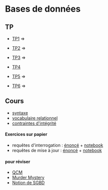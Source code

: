# Bases de données
## TP
* [TP1](TP1.md) =>[](https://notebook.basthon.fr/?kernel=sql&module=https%3A%2F%2Fraw.githubusercontent.com%2Fthfruchart%2Ftnsi%2Fmain%2F02%2Flivres.sql&ipynb=eJztWN1yG7cZfRXMehJaGkb8kSiKjK2OJcuyXdpOFLe9yHo04O5HEtUSoPFjm_HovrntEyS940X7BL3byXv1A3ZJLrmg1ISWM53pjEjtAh8OPuAcHAD8GESQJCrofv8xGIOmMdU06H68rrrySz2dQNANxlRexeI9D6qBEkZGtuyVeSeZJPQdROT7E6r0SPA390daT1S3VuNCQ1-Iq71-VrM3kDX1Nqn9YSDF-OE8StL3e0OmR6ZvFMhIcA1c70ViXNOjgTTRiEpd01yx2pgyXqvv1-ADjCcJ7LHJlPe_HIvYJLAFXMLeSVB7mNlOcF39tVNw7x55KbQdJsnzIl0S8ntYjsMGEuOf4DydgSInz056z169fpr-7ds_nf2GvnZ3Gzvk0WDAohFIgj1xMe5L10fChhx7sE-UaNrHSmo0GKl2d9d7CrQ0SkMcdAc0UbDWcSRiKHaqIIFIk0gYru_v7hBLXo6NYTjmyGgm-KULCLrNTjUQRk-MzgSVPc_Bs3C4xAk3id7UfpEnfNC1SYI8ubyyBELeaHSwpasc6XGCdQ-yEUcJVeph6NoPJB1DGJC-kDFILGyEwfEDPQIa4z9JlJ6iakIH8xW109clkg1H-uss7nje3wMUzjF-SfuVN--LeGpR8BMfYzpYEy9issqaS-kY536F5Os3v4X2Zol2y7QWRuGrmjNthaZt_USmMxsDSpPKBaD4Kp9IBRa1IADyHjOy_YGtSNgVzPvzUXtwuJ00bHuvNLDzkJ8LFTHOpyE_eXTx_NGfz3r4ROVf0ZySzyAXzOFWpcxTLMglr5mn7KnJh3DXEtsvSOy-olwRFNEknWlmKdj5fWUXM6UZ31p_7S311_6__u5Mfwdli4MVVf03ysNtfgw8wgIqyfm24vvurHd2-tqmUp1L7MnFqxdz7f3l6dnF2byi9-yPZ6Ry_kXla69yjrZU3tENytNZCiF_klDTB6lDfY6jRNJC_kq-xwFiAQg5xPcX1ExQdJS7oClOashPR9REIF3QYCBhaouAgw1JZ5LKGNulP8u3Bn7AItqXDBJyTmWU_pOG_CxhQhd68EYyDDyX2LPF_DeeyeTnXBL4yebo1hUyn8JM7XbJZDNZXhfZzC7j3PDLYcsJL0DaeS-H5jwUIR0dvkhLzzIwY8nTec7FMnKVvHILR-btg7oJl3lgHfWFfJ0C7tpRWquOghtZdlReuEh28M9NpELdId1tXsgWTinDRQ4k_Yk06_V61brR3G4yqBWz6X2inS6DdlucSy_f4bLibIPrfVHBDGP8cIAHNjmvZWx5Dj_YdA53qYS8B-SUSm5npSKkfcf7jYlj4H2JlyEX8FLg5fAxKAWMYwEl3-C4gNPYXk7IBK9iGdCJNEw7u6fkCU66yfG-SZCpt6YyMvauplzsY2GfLZHIHFL0IQt9jk_u9lMBNZFMu9jXdNwXGRgZC47VqgKDAT65jivpj7GJqB01UXhLZJibpglkqeJws-wuhBlCvhnZEX0G53JzfKtZrVJQXnVrlPgCVijyBPgo8-KUKfTns0apF6tEsR9qnXIvVi4Bb926JDxBmyTinyorGW9P6xK6a-s79FhfFSeKqT53aczdbrMdprOYuWOONcTHVA6piauZytOZcp6XY0RSMLfDwd6nNMEqsdlWM5srOyJk6T2s5LlViFtspD_NW1AV-Xyttb-dL9r2N_iitkmH2qUQ8kfKbSQfCDLxg5vkE0iGgKegTvvoq2a90WzUG63DZqgbnXanEI8cnSbpTEzSfzjUZXi9fli34Z2OF16CFlytNjg6CDVuE81VfBv-UsgxbiWr-Rw0jlx8qxjPyamQClYTb2bArc_riPixk7x4yfbB28xyExWLU8kqI4tiS0x5TW8gygNm-SqAdW4CW6fRC3d0sCi2pN6cW5Fk30iR6yJa6ya0XALeCWsebIK5E39r73xSe3teoYwkxm9vcTr7fR0uDFx-PYPrZ83jcIf0m9yW983Wpvumz-Rwf3tB03-507UhT_F2TE5HuByAmtwumh2USLt56Hyl0Q75cxpdkRMqpcj5Sn_ECwFnKLVCk3qrVXcO0zgM-WOwhwLHZDRisPA4G4gazLHRs07tT_4rte3OYWte-8vfYzYBgoQuI-pH9Wa97SL20fMMiTAzGCBl7giSzrRgyRKy3W40jg7a-86F2_8L3ncDQ6ureUFUYTU32mVTuIG_MqCjsQh4WAYssVuGcSQXYTxmlXHvaWslcEvbpTJK7TOBFNvve4xyk27W4ObyKW4K7V9lmG9WSoIrnHlI1AQi-8ZRbNZn3tofHWOmcOVOL_PC777tYWFC-dDQ4TzqGjvg_YHdJOy1b_lyOWZcyKDbvP4PqdK-DQ)

* [TP2](TP2.md) => [](https://notebook.basthon.fr/?kernel=sql&module=https%3A%2F%2Fraw.githubusercontent.com%2Fthfruchart%2Ftnsi%2Fmain%2F02%2Flivres.sql&ipynb=eJzVW21T20gS_itTTtWye0VAr7bEhlwMOMFZwKwhubpap6ixPYA28sgZjUi4VD7f5V9c7aewf8N_7Hr0akkjW2Bgc1W8eMY9j3p6up9ujUafGyPiun5j67fPjQnheIw5bmx9_rIe9p_x6ylpbDUmmL0fex9pY73hewEbib5ecMUchvAVGaHfdrDPLz367sdLzqf-1uYm9TgZet77jWH0zcY52_z7e8Iocbf9D-4P58ybbCfCDH_cuHD4ZTAMfMJGHuWE8o2RN9nkl-csGF1ixjc59Z3NCXbopqJvkk9kMnXJhjO9psMfJt44cMkKcK5zxYi_AYr91PiyfltLPHmCjjwuZotivdAWGtAn0A-zJ2gMPx6lsxvio53uzkG3d7o_-8-vbzrFazU4C3xOxo2tc-z6pHDpkTcm85c96Rx0dk_R39DLfu8QBT6-IOxnEAAdRgF3PHo28gLKG1vqesML-DTg0TJHnxPUSJqcwfwDl1cMT_Ujn_jm1AWrwUjqTQZ8ykj4H48BwCcDPpoO-JXjuvCRgHld6AG9z4aYMTKgh93d_c7BgL9tH8y-9rudAVcVYx31AzBRgE4ABsa1TEXVB_wYM8cHsIkzuiSu-WLiUQEoFhKG2XZTNRRTVVtGU9cHdO9Nv320N-Cv3xx0O0cgYOkxLkEuRq8wi5HtFPn3ccAwHdsvQkXBQ0HA0lTN0AzVsDVTsUHhXr_TfjPg7YN2F1ANK1V293L2Byc4CFEVM0XFE49Bt_oCD0cbYjqGptqaqii6YiuWpQpVd3rdExiw3z3oHh-DEXQzhT30AtehkapGCjodB0PP8c0XYIp_TTxngxIOc9Rbuq5ZutJqGkpLG9B-b6fTP4VR7ZPdNpjZNqU2mNN2yrwhYdzOW9cEWNtWbatlWU1hhpe9N_2jbqc_4Hvtt10ws2q25qFfQpCBV8TwrRR-fA7eSh3CjNQcTVWzwcy6amqarbYG9KD9pt85Aq1fwgrO_g2mAYvYSgR_zBw6cqbYLWl-7uIAnI_redUB0jRapmVqarPVAmufdA97sHIn4B397hFAG6Z8DTUlxfZ9B0C1TGfTsHQwsalaVksHQx93Trug8cns60775DR0OFPmxloGOSXc4cacr9m60QIJS7XBFhaAwtodtftg3JPT2dfj_bZQVtXVdXTs4lFi6UPsMCdGz4zhwyJSzMZa3kEUHTQ2lKZmmQZcCKI7jOBLPnEhgJ9xPASuGrnY97cHYZCfMzwhgwYaemxMGHSqg8bzZ_yS4DH8Y8jn10C0gxDmKXadC7qFmHNxyX-O5J4DGTwDmg0_R9yQNmOKSNujafoxJIy0FZooE0vpI-ra5Ez8iVUaeuNroRn8jp9H7AJfjsNmQjJpR4lr0m9CyklboVHTloyAMsg8D0X9oYqxThEvpfIRPWXDyyyV08mu0KlEXdmoPIOVFYoYLZUPiS1tSfhtXh_FrNCnQHoZXp77ZOYRXJihxpSYdpSYMWceo0IdGV1mNs-zZlmniEUz6JBM02aZU2tZSEa06ZcFvi2rlPBvOiKk4WxKcjbOKdaqUKxE0ek3BaYuaxUzdzogI_DMWiUer2UtKblnoHmOLysWcn4qnlB_5pXlDDCvlaZUaJVPC5md8tmhrE6YLTJ10qSRrf8CWtKqlCkklMw6-bxSVifOM5lCSbqZCxFp1snpVbV00lSUflvISHPKbcZcvhlmpedQG-fK8C_v7rFYhiKdQW0rrZa11aplraJanquCueMPocJjhIN2A1qsDzkE3VNNsVTdtMK2Bh75VDGealaVsAY8ZtiqptcRtjTwD9sQ5c68cLGYjIR1U7NaNqSpRFgD1SqFdQhpy7SadYQh4Wq6YmmtvHCx9IwnaOqQYM2mOidsVQurAK7odl64WBnGwraiKqapGJk1oH6lxYovNl3TsKHVUjJktVJYaSng6NBfR9iCkNDVpt3KCxdrxFjnpgKlwdyiqPBTJay3oB6AZWnlhQuBGAuDjW3Ltsx5NawqYVjLVlNTbL2OcMuAHwN8b174EQrSYvkIvyL80kYUhUtLS2khI8g2F6tpdxZYZfpdCJVG8upQaZzXgpJWRQlUygIFKBGyt4VKOGJ1qJRBakFJa6zU7Am_lKEktloCFbNPLShpKZNCJdxUWkFFUo1Jy5DUGRLmKmklK-wWQqW8tjpUynq1oKSFTWqrhBMLUILtbgmVMmYtKGlFk0ClfFqeoMQZFkKlbLs6VMrFi6FuW5HV2ip98gSpG6h9fi5uqhkCuqfeBBEuPk3Z7Ea0RM25hqHOCpioicPdWbQG8Was3cuWKVxjHUW7E2hAw4owvtqAvu51j-LWGejRSxob-MwZo-3sq6gjHhCp2JsbuSGyDMiH30SNAf3HfqffibugeIch2_G8pKWovVopatfYuKU99hEMNuCviMcuyF-4Q7Qg-UY6ps4aqfoIjqrlHTVaMXAKqBh86PCjlfTF7j7PPBajKaCEbr22g9nv-Iq49-O3kQKxx0YuJ3PYOZfbLjpkTj7vsDkHT7w78ti4T0xpe25S8qcNyoqPG5QKtw1nP6B9fIUv4P8BQW-9a_gI83DE_dyYUP4I_huqsdRlIy0lWyYyrR_BlXWJK6_XYN-ys89uRszhPppihj4ExP0QrAU0DoEMhPgcrfUJnd3co-uvy5j7L4iDWIGD7i-dZJLyUFj1yVvVo7coFHiOyNs-n90w5xMS2y7hgh07I058oHbPHzmUXg94qCuEDkZHgcNhdX3EyWQKMjvt_uv2W_FoLpaJw4wnwZ4NhkEHOGAOYb7wj93ZjY-Z5CqpQuBeu-7sxpvO_gjVLutD0KkXedsrHIAXjdeSwXLpXTwmOKh9dWGMI49NMB1LzQGXFbvpyCcjJh6blIwBEnvkSjyWq74OzPAC1o5iRzrH8vLsiFtPWqFQmSQkS9Ebzm7c2MDeZIovqFPz0sS9kHjG47Ln3WqBKjfPqoN4TmlHODUJExeDIB2QLP8yhHmOF8Pi5Vl6YWkA3Vr_ivC6vR2qg-8uWMXQXGle84F7F2Xmw_rWy5sE_d1nME8Jd0cpEsZdDFFVc9zCbWVkcx-TCqmoPtBDFUhGzVo_fnQAvo1m_0XAWWOQAyKIyh9dFceJxN30Axf8sRqlMifuz99wJp3RXid6BjV8dMOvP9XVitKltWLp0lpcxb8KCIPZgDMdY8jyYVUROWnIia8CF6ZFGAhidgHGDXAkSzm-YFB1RiP2oSAL5fcD5pIrkSXp7Cs4jDMmhRIAo1MgA9_hkJWgbI3G74qzYREJAzJhw4Bdh-n3ePYNtHvlMcfjYb107GI6-8ZJmC58h4r0SdsQ2ugXLEpecfYlhOx7Q4_7UQ53iOOifW8yIbEKh2JGQuql4_rJo7XZzdih-Lu5c8mvjDx9SVaqLFixcnLE8kqW5ZKVXZIzCistv55s5aXMOe8J0iJC4hkSBXOeIlcp8hw5fcs8SY5S9qxHIE9z-Y6eH59Q9BG-FmSZ8iiCu8eQwqoZEz7cfWcvuqyEN6MvNrIHRHP0mXU-5jPi3P1c_uThkmbpSGGtnsJxwVJbdjKvdJ6uRkf5tJysS3L8rWbf97lrWX3Qqt5xrNtLLTxM9bCCC85M3UFs2cGiumd9HlJu8aGeu0kuOZnzgKIPlRmaG5CG_oS0xciHYPYnpElIySI5icwwggQFmZ6sI0KRH0ynzJlEhbTYUw-GLtzt3EdW2OuCvY8eLz3oq6UH_Q7pYTm51yPzWrz8_8y3981oD0FV90sYDxXarRqhHUY2DkvDJLBhKX3EmSPuoMUzBPAQcQftTi_xcHbDRcm-OOZBjxHzXPe74QAY2Ovvdfpo558CXUoJxmqUYNShBFmxVOYFKQ8U2ETCAkU6KTDH90kJt0iStXnhNgFfj5Lqh3tNTlrKMw9FCVaNkx3phlpyPwhxD_fq0f6ZOfsGhAJB5dGx4_tkAhyCfhShhqaeD3f0EIDhufGfKm8j0RbyKDonDKPZzQV2Iwxc3ttLDpZEN9Qw03C_L94jEwpfLWOiuzPPevJAM77cvRFR_jRKbjdQehYlAZ4mhpWxT3M18mrWeYEwfqSZHIouvHd3CH6yh13X-4iv88eWC4IvwXGwuLhY1s5kGj6MWyB_QNBr8f4DeNZYPMc-94K8fPGVuoptx9xJ4-KYdEsyJyV97-01Hr1HO2EAhI65NvvKCaMOePj8AeW_9k2u_EO8midoF753NL--aeei46oL0SROsDqoxFNqgS5-m2jR3idffHR0MXB-s3QJVI0XeRY4ZskMudOpd3-vowbFyuiGBq47T1jvvrzLXbIRvYbuT8lItCjECSD5H1wAg6QD7HR9Fnee_HoAnS6mFwHQZCz1BXSiw3PxWDKqzJLG2cShHmtsaV_-B3Gv-RQ)
* [TP3](TP3.md) =>  [](https://notebook.basthon.fr/?kernel=sql&module=https%3A%2F%2Fraw.githubusercontent.com%2Fthfruchart%2Ftnsi%2Fmain%2F02%2Flivres.sql&ipynb=eJzdle1O2zAUhm_FMhKFKSRNC7RkQhudylapawUt-0NQ5SanjYVzHPxRhlD_71Z2HdzYnFI-N02bUDcJJVLs44_39eNj55omIISm0ek1zcGwlBlGo-u5t4iPzFUBNKI5U-epvETqUS2tSspY384UV4TNICGnLaZNJvFsIzOm0FEQoDQwlvLcH9-2-BMVvDsHhSD29YVYnyiZ7991VuzSn3KT2bHVoBKJBtD4icwDk02UTTKmTGBQ8yBnHINqPYCvkBcCfF5c4Xg9l6kV8ILpBJ8p0L4ztknn3t-SWFsjPWnK1ZKlLxKRGNdc3K0eSOpeiXjzHTRpdVrdTn_46ebb0Un7uRY1ymoDKY1cAZ4pJzKFx6qDdrf9YUjekMPj_mdiNZuCeus6OAuJNVziKJEWDY3QCuFRaU1hTbnRZy9R7fQG7eMh6fSG_aVmjF8OuiftAdmoDE-OO72PFY9UDgTD8huSFnO7TrRRAKaMVEP3lIWuREelLBmrOE7f5yzJOIIv1XQxtFbf3tltNPcqm6tf1v-B-VR1kYSrF-XoDoUhHI0kLlmVU4hxxoQFvRHTe-ox9WK612huVeu1cLe-09huLEK1aq2-FYZbYTWmmys3q0FAYhyh8r64s7tyVVu4UfBAR4MhCoxrJvvkEQJHJMbLDBT8stkReqWAUqfqAD3WJLccuB7jgkKZOrVqM6zvNJvN8B-Q-F1e32e197Mx7-mGvtac_jOBM--JwO0PWxeQlDVk-cL_hXCTpVwXgl2NlsHBUdcF3a0_te7uXPaaO084nkiVM6e2_VAZ5RylolFt_gPvkebm)
* [TP4](TP4.md)
* [TP5](TP5.md) => [](https://notebook.basthon.fr/?kernel=sql&module=https%3A%2F%2Fraw.githubusercontent.com%2Fthfruchart%2Ftnsi%2Fmain%2F02%2Flivres.sql&ipynb=eJzNWttuG8kR_ZUGDSxtwJbijRdItLYD3WzJq5tt2QGyNIzmTJPsqKeb6oss2hAQ5Cn7kod8QZInKw_JRxD5r5zuHkpDTpG73n0JsLapmeru6qpTVeeI-6lTCKVcZ-P7T51KeF5yzzsbn67up-fv_WQsOhudituz0nzQnfsdZ4It4rPjcGGlZfxCFOz7Le78yOh3d0fej93G-ro2XvSNOVvr5zdrA7v-uzNhtVBP3Ln6amBN9WRmbPmHtaH0o9APTtjCaC-0XytMte5HAxuKEbd-3Wsn1ysu9fqvfr0uLkU1VmJNjie6_1VlyqDEL9hOyQsr3Bocu9e5uv-lkbhzhx0ZH2_Lar_YBuvpO3iO2wtW4j-j9fRaOLa1v3Wwf3y6N_3Lyze7P-ss7PpwbdtUldCFsGzMLZteF0iFYEELZsV5mP7L5yO59gzeeOltcsOb4PDAMYPk8SE-wF0btJ9eu0VnOt4G50XZ2cAHARcKa5Sa_bzgamFK0XTz9e7B7vZpfXBPP3t1fMhSkPHDi-P9o9m57PgoP1-Trq-f1E_TD99iP4SzCF4a_b4weN7ZePjN_Y4Jfhx8hmz-PPMim4v3yGVQftn6m_uJS78-VoAAliZP4ajReI0FTHi2W41lfHiAOL0yfeNd_vzWTFLsENDnQcF9YeML9lYKqdheTE1crjg7jG8OrWM7XCnzgU-S3cn0MwLx3FhpPB5wdqK4nn6OOcOuTmpsjjDx4oxtcWuzM6o7_cGjfiRyld14JlXyIZ4zvS6l5j296fDaysv6_FPLAXPPlTwP9UW2YzmkddtAh7D9YOHVJrDCvuN2eq2lhuVzbod4HXjc6ASf-BBJV3gRhLUiP5WXPT39AbiWZdqcvUD6NVes7AbNBibkE_c4shUP3AtWiQvUIjKTgj_ylULsH3veB0oLxZ170kv5GVheiV6H9Y0thcXDh73O08d-JHiJfyxzfoKC76VtHuB6Q73BrByO_LfZ7mnK52MU_FP8ZeNf9dq-KSdxC_wpnxLphmVZr6mNbtNPvyPgQBnS8GhbNuFC7tOED2FAwqlttwJe9DXbcGvbrYIfvSsFR2LfOXi23y-BK2E4B9_2-xmcycAvwpu-URvuDbv1Gn_rCfJP0XPn-v_Vu585Eb5e270dAaUIl3L6uWoMg7vnQbIxlljO0BCVxGCMGRpbUcmEpyLhEru6B7NV99IK5i2mRTbHuhpWNwNER_zcDJE1tq9LWeSa2mAl8s8KbM7d_bgeJY6RzH6_t_tq98YPnpzGmC5lWnZ0fMr2j1aPoy8YP83p09P56Nlcykfhw92FgcXmJhb7iSPrHj2zHv3CmfVo9cyKoNuMOAtW1MArzpToA-kTVK3WaO9n0janQzESHxMPOJGFF_VYOzSax9QG28f-6alRqN40oo6C9CnxHhfGq1f8AunPCw94sFLYXMUAAcfQO5LIxVmaCodoe0oASHF5hTTHrbeEVVKzTSUuOZ5Y3Ml_RKr4yAo9Ejjs0TcP08mHxuLk7v4F12wf_hSjnt62RrqMWxchJlzBVfSmu1_moRr7CchmXGlsdvO5jSc5tuvGiAIHe3LzA3NbTa_NePrPFNVDAA8FsWUuuJ3UA9fGE11sRLziH80FrEx_wnZkgZvuiMgmU1SLkRQ6RZWdmnRx9pyDocKZ2Xk9_fC3v3mEVQD8yyCLkfE-D9HtETwQPMRVBxh_7C2upr3UmTtYU0w_x727eZLEwkZf9PhTSNx8e4SOHvstYg2eC0dyKgVmmGQHgts6OmV9xixjx3YY4oCKvRGb_TEM8aKn36A2cTEHP2GMhoDgwdG3wlYoXzx9jai6lKkc4Nj10S5cMjuIYwWPh4kidad_VaKGgY1s6oTbB6VQ079HllrFSAW0IFxLqnxbPp6g7JtuRkTEOOPRH8T0PxFJylyIMr3BNHGFjMQ4v9cm5kVJK0PFtqUtAg6N0ys5d2QcelsFm82AFoXBMDA1TBFQI1UduLd8yPvAbUbBVihLofsWdL-uGxhzXGg8Mi6u2MNkFbaLKY6TQUkWWBlWHBlb1VFDuGJBMRnJvOcxy7fWGheyLsMiBZc5UViR8b0jLmpMHBnosB3hnJhbDjQPZRQBicS-MlWEvDUM0ojHwJyOIpx44SXCZQYRWkMAuwJhiBUmM01JcMRnXVNVBEzEPsGAnjGUlLiFYirF84Bx7xN04NqWjX0js4Fn6E-hrsUTFaJpdxRi0bjbtA459JmoeYYOEdGIb4Ubxt7W3eMlWg1uecsbVJf3XbCJgnaPy4mLyJurtHjg60SDIr7qBvYa9TISNkYth2ITbQZRgLJCd8a4mwvHQRcdNgyVqAOBm0FZpgoCdEbc160qMo9UMMMZ42Y7Jl4xw76UGM1wHpuwGKwyTlyEK0Tv85XgmYizULAbcppv8AJL832FG9sUGFmW8Ijb2BL_-7dSjjHxjUzeVhHJHCvSdbOXRsW-hyaLpo9tHTUQtgAvU_euWSfKRZBYLjaVceCVKQwv4H6QLs3viDahayFwyKf_TpIzJDo0txOK689V3QLqAjvlVd9EaJwYNam4H8UggNPnocFUyBwFzUhNUr5ORAkgn0z_gQQByW_6ErW4qYbgxH5UuXjFgcRdJCKIfpBbXho9zHXFYIBPCbiYa2htjueGcZOfPV6pXGWYFnoAPplSBSgkQO4ELep2E9Jg86bqJ9AhyjKqpNj2ylDTIBe7d8RNGlHHsFT1vAHUABcpZiIwfiJSItTwpoWHYRYPueqhv_4UC8WKiOVUODXA2VjYMqSNnUdY-G2ZegNP_m8k2I-yF0INRDazQnwssBuapi-yHcIqsR9SYc2zobZJZkf0wW221LbL7IkUIQSbatuR7KptNs-2yJu22VfbjGZjxHaZnZHXarA1OmwEe1utPxtsjhDZTXa3RO8usj1ilxn7a79qsUHy1svYYds4skXilCZ7pOO6jE3Sv1rI7JJKHcU2CShQ7JM8asZGl6Bhnp22jUi22jYj2WvbbIHNkpXQYrdUlG7YLvlyjv22LVawYTpbi-yYruAGW6Y6RWLP5Mo2m6ZwPseuiRrJbJvocTX7Jqp4GRunf61Ws3O6ihtsfckcmGPvbZtFNv8jv_RqsHu64ufZ_qrdavZPbtNUA6RBUgfkm6ZaWHF8Uz0QA25BTbQtVqgLaoK01AaJyLb6WN6q5tUIGYq2OqExsqBWlpdZS72Q9bCoZoh4tNUNdVFC7dAXWFA_baOGGqJTuUIdUZ411BId-Xn1tIR6zKspGueL6ooIJqG2loWciMyiGqMjvKjOiMTfqrX2y1v1RkZzuZprm8_U3YraXlR7K5kD3XRbarBtRqlDcrNlapGOdFM90i02q0livtbqkkpyW20SZCKpT2LfphollkGdEsm4UatUCufUK3nLRTVLlhChbqkJF9UuHeyW-iUYQKC-kVmujimAL1HLbVNKPdOTIqrpn1QCSV2TIV5U222j1eqbdCyr8eVjK6nzxusv_cboi74nob5u0EGp5hcW767ezR3Zyf8XhxuLIv6koaOwkzuPv1IopYPUnLyvH75-eYCHCoQ4oFvUVlfwSfcHkSThtEe3P7wHwoztbHx99T-lQYUI)
* [TP6](TP6.md) => [](https://notebook.basthon.fr/?kernel=sql&ipynb=eJzdXf1y2zYSfxWO_klyI7v8JpW2mbEdOU3PHzk5SadzvHFoCbZ5lUCHBD1JO3mA_n0vUd9reO69DosvgiIVu5EI5y7j2OIHsD_sLhaLxQr4bTBF83k5ePr33wYLRNJZStLB098GpKhKgmaDp_QD-jRkb52Sj1do8HQwzWdoMByUeVVM4XpvMt55PbZe7-wejK13r1BR5hijefnOepxgy3qXzd5ZL49eW68mLw93Jj9bfx3_PGQPcL54Z12nxfQyLR779hPr6Pi1dfTm4IA_virQHW9QtOgUpxklBR-t5-P9nTcH-hsl-oDqGpzlCs5zPCVZjutXvBaRMp2nWUFrmaFptkjnj6OhW7-T4CcWZQYlM62gptNpXmEyeOoMB3lFrioCvP3Hp-GXs_fl0cl48ho4eLzEXeDskLNxqNg11NkyFBwYak0d1k16Yr3dOXgzPnnsDK1Hr9Lil0f0725-Bn-cURhuOfaW68DVIfx6TstMCaoK9twNHHc7sB89-TbBJjC6GsYfbm_mt39gxIFG9pbtb9kRXO3DrxM0LW5vCJSHy3gU-9uuZwypBxDS6jqdIfKIoa7mHGnsbNnBlhMplr5Ii1mGMHx0wygwyU-f0pygRc6Iv7i9KSgUgZIKngIddaL0gnDbD4yhDEDvECYc5kE1FSJ3GMRORnquE2zb5hgZNiAeZtNL2pulalK9DLeo7knV1HHakVGckdaB9jI8-8ghjgLKR733aBChb23HI2MQYw3iIbXIAiFloqP3mpM8u8DCDkWB7W475rg4AhB5hlFayb6dSUMU29C9bbc2RBpQxw58Z9s113UcG4RZ0GGHyfLN_GNZCqAjCtTTTbsONHYCb9txzeF0uLRJxnDu0J6kOMqV06mBHmTXhWToKLC3Q3OSd1zGz-z8PGNm_ZAOQinOJNKQDUJ1T1-BtMtZcDfmLDR9sUk6RQ037B5-WNhygIDU6Xme0_JvdyZ7P-xMqGotv5S-r1KSva8Q9_WW_LSqQOj0Olt6uMp38jbGjiXFkPxo6kTdvqHejqGOu-Ep7V0K83i8wNl1zpwM2tccv6WJGyDoMoIp6aAX9EHPY27B-4p3xr20UCRp04NeSIIn8jovSMW60g-oONNaSfWxB5LgVtz-Pr-9ubpMMTFGlrkKaXV12cldvxeaMOy_yIr0vIu7_egQDOPHVVG2ddbrpYkwJh_k1dUyT3vrlGxofZXhi7y7n7ismd3G3u_J2Msh_B4G_wrBWx2GuqCs6XqwfzwZv3xxBDVYj6H0E2sy3h9Pxkd74xOrHm8fZ7Mn7QJQa6MAkwC8S0eALhYFfQ0AOo-E-BkvhqLpupmHn5bu3LsCl-vBl1fgcZPw5RVQq0rraPfve1cQsAqiL6-AWjsKwml3-XvXQG0XrWT05RXErII1uEhNS7SWHMFUxGupEvjH8XoYXI5hDUk4VBVG6zXDZzWs04yA1bCGSjshq2ENnXYiVkO8Rg1MEuuxcsSrWIOXrs2r8NaowuFVrNG7XJdXEa5RhSfYaa-aXYU9Dbg7OFuk1Ye7h9tVo-q949cyeN1-flWiapZ_LkY-zRcLhAkPYRP0gbRruf9g3Tldi_oarWsGCw1gjFw1dxesGDabvDSiP3Jth07UXRGS464bzqgfx3zVAmXzObLm6fT2pri9Qe3YwkYxuRITBQThTFeFOV7NK5Kzq7yYMUxnKK2m4OP2C4m7HSLyMtqyAxXPOMzKkgc7QHF6huErznhMWnXs76c0r84NoQh0nfFEBJKtkVCRsBURRN3-2z8KZF3R-StVGGuGrN20-GdOSN_KE64Cd4JmD40t0sVH4TlKixQAMxKMVzHpKMd5WT40n8Af4nxi8PiSi-htKbdJBpjEXAkOY8SWKyINBkbmpAWergASbTm029cGkU7v-fLUTragBhqV1jSdZ7jsG5ErEXEFstWw8QrRMdAUXzzFF7sevHjgPkMlSUtTQPikUrDDESsIDAf1Pn75aAoGn5rCiosHKy7a8ADjpYi6v5xbV6gi1u2_Ce3csxRfoAJVH_rGFuoscrdsXw0aRY5_vb0xxaOIzb7Z2gOsTLi26tR7qVyyOkzx-wpZFabGL-3f3MHUx1erJbFQH4bpR-olfhSRtPSK0rAQntE60ov-3TCYTvlcZGxdzI61RZxffzXm9MCczJf-IDXFjl2bv2pqrHfBvC7QXeVac3bzMwj0mQLiciBUhVk3d-qMhEM6Oorh-_bmHOES0fGgLA247J7EFAesW9ULfocpoT1c9KtFisGPOLi9SS1ErD06fLHVwJ7R-broZKdn3UoCEEMXsRa0aovOKApiXWe9d303aCKzw7qPUR6Z0qiQxQMBhcNyCmoDxFKKbrAxJDy0CRkWIyYpX9PtYmrKs3BjxRDuILtSYfYznFYzUzBGihs8hSLQBvR5LvIWxlAM5sJlVVAX0Dqfp3hqzYo8I33Pim0WBoaBK2JsqqX1okixKTZ5DodBBwiWEuPWBnGfr0OZAOEqEHy2UI-WjBemRgfPUzhiiJ44daji9nfQDBgM2JjVv3XzfBZg54KhToSWsPIqJaY6sxdwFHRsYhzR_Bg6nzU4cHs8zK48CCdW7HiefciNaSqP1UOvZTZWsyonqM53OkypLUnnV5dp33hiyRabO1a1FXmL6OyEwzHBmJEuH1_EHXhYJCuE2d8vWFAkr6zyP_-iBheiItCt8r5Df_YqcIJ8NzaJvGdwjgLnsshWHSrZlVmf-2gBH42olC8WUMTIFAoryHRq7xKZCpT6YhEG-MLdYs0A5vhCCI06yBnlyzWaWpDliQpwjentrOydT_5nADIobYSA2xzAoBPgvoAFAFYCFA3oGWBYA1xaQXmbGdOzSIFgnU84YmL6tTCFIm7IaqQHTE9ub65RkS0Ntd0Lk_EGF86aS5NjPKVes1yZ_JXOSsUiovfkT38NZwrhGOpC8dzN9hIk98lXPUVptepRgcqrHJfp2crSzYXJ-vXPZB_BImU3t0d9LVMqZnNGD1VKmeLcUHFpyDkybLZeadajHb5UcpBaZXqdMi0Cy-CGgW3zBLqWam-WPJv_HaDSOssziK8ELEkwYn-61uk3S90TjT_PC2rXEJ5Cdib342EKFoeCC-0Ejk3i2OVC2E3LMsMWfGZpDoIH7fSTzdJ2NdrwGaKCUWyvSAfbJO093u7DnBq8C6Z7MKNw3EhwvV_pP3854Qs9U2qowaObp9aMfeMsYzMG4IDLgbRTZzYJ5OT4pQQyBxxlzubWkIIVcPqjVakmVE_6MukUzmnazjjpTDhh7827MvGR4JMcDNpWmQ2IaVFk1wiJtJSOpJUyL0iGVqWtNOw2B9Mw2WI07s4W5RAb73PpPgbRrsxCcTb3jcsl3WpyXvgPgsVDxdLhEuuGTU4t53wIW9d0puSUx-n4ruJmUYg0D6HqGl16ZbNVRvjpG4XPlzUVL_Q0GHMoxGKiQNHMfOEr0Q74mT2jEMuGSiKKrnbl9o4iavBCo2tUImKZsEahJQGZQzHiKxaNnipTSMyhYOmRXwEMEXpuyERm9hiEwTOZH5wbPBta-svN_B22jMx-eofhSxjeEmGz3JCxi5odWh6RQXaECsfD8gOiFE6DH1o6k0F-xArHw_ID0tXddq-1DbsbLOfda8jFbjhfhuTCEue9h5cLy76HgVZMeJtZXQZxgDcaMBwud8H0tC7-bXUmpb5x-AqHs0TZLD_AnobLcpGpZAZxgD2N6v7CNzjwxDSB9R5YBYl7xxEJHLVzLCnzK4ctMnbsrLBhHHGTHxpls3IBexqvlovK_el7EmkLHEvTSNewHYO0CKfhjul5fAZxuDxap-mHlsdnEAekC_Nxv2E_jMsF5vdujaOpp9y6RuC7940jEDiEnmqU1VUMeSx94wiX-aEocyl5LPAQ9o4javJDoyyvoAM5veOIm_zQKJvVU_gahtfQUy23k16NWBCk9_EFMh9cT9dTRVlduQaCg5DksMQPSdlseBDsqb9sx8yPL5Dd4AZtHLy_GMQB9jSs_eRmFqtBHGBPI91ffxg_GVISwCfT-KElsRrEAfZ0tIofEpUB-xELHA1_zBP2wyA_Rny5VhvntKxZg4F9WC9v-EF62qxBHBSD1xjn9MxZgzgoBs9r4NAyZ3lKWwxRqr5xeAJHraeSsroaGfDHAn-ZH4qyWbnAChSMc3uanqosYoM4Qr7iL3E084gN4oBVqLAxn9PSiA3ioPbUa8Q_9DxiKSW3d389GAkcdfxDUlZXsLFs70uUdpMfGmWjcgnBnsbDpeUX1_gyZQj2dLSspzJj2SAOD_aOW4VDLe73Ps8OfYFjOa3A8OpcSG2Y31h_0ZO1DeKArafchl-o5WizVSG-dtk3jkjg0JML1KqpvOrfPw3jJj80ymblAt_39RrzBi3l2hyOCLIK_a8Ah8OzTB8cB9UNvzm_DR9iXhmBPY0aeqolmxvEAfa0GV_X0s3N2fUoaOFYbddXJbs7m9vk-GR8MN57be0dvzl6DTmE1v7k-FAmFXbSbuwo_Jv4LKvnr6PTApXVnKwqr4CiD-Sbq3maYdgQTEJIsB_TkuzhJVnM6bPvCOSVWtN5WpbfJ6z8eZEuUDKwzmCTioLedJLBs-_IJUpn9E9hleTjHNHbUM1WOs8u8FOryC4uybf8vWeK3nff0Cv6q4BfovxZPvsI1dD_s2d-TB_M1Cv82TcM0rMB5a_G-0-fNiENnC-4HNh-YZ1c9NeUgr9CCpR0gtmmzPAnJQnmGxgnmO8qnOB6q98Ei_13E8w3xU0w7FSbYNg_NsFyT1cDsqSo75Qia5QmSHU7Je27vNHt-5wJ7fs1U9rPBJPaDzjT2veBie27wNT2Xclkwxr6F66f9fdFqOgnz8cTa_dnS278PgQ97lS-YE3lDVYobzZLCCgw4VvTJ4SZYPhGUkLg-0gJkdjoNd-SPsFOQuBLXwnZzc8SUh_VkpDDhKhjWugTfkhLggN6mx1RkZCDagpF5AkarIg48iEhcHZGgsP6bXmcBSsiDrNIyL5exI5okUgiYidLwNvyXInm2-JECWovE8JOH6HP-Nkj8EyePNIEJc4cSTClLM9VAXLVnJURZ6oslWGnqVBOufQm37OfviB27GfwxH79DJ7Yqx_uw079tBiwkh1JkBBxIEHdJofzuVXIlTyQx9Pw5vLDaRgd7WCahIhjaSgxGzDCOQ0J4ac0MFrijAZGS26HSUvx0xkSDEzi51BwXgiI8gwKTk8Vk6dPJDiWKGGfCUZIHK-xRIgfrGHAEGYzbgd1m0j_8_6gLlW3UHegd6gL2Unqp7yv3GliHW6FwCxRrqgL2rHU57p_qVuH6pPqbfXrvNO17V5QF2K9S13SLqkRkz2zg5hQb3UN3bVNJ1xFR3ZmnZjo0-rW_mpitKO3iUXd_GNmQKMjrcE96AgT0Sblq1eY5agr4AZEq0DakXuwUBiXNrWaJdLmaC2t5jo1YYHuQ42ZpTYxx62LcGtVVyaMls5MYbs6mCmMkvYy2KYOgpouMzunLoW5a8nO6dL--5JzNd5pWiINZUP23F52tE2znuqeMKIdDbQ1joJtVZfcxOrtE5a2o33SHNb0uPlt09N0jVvlhrY0GSptdFcblwlKw92mGHfzFMy63jhh3e_TOG7yDbtlO29fPBbG-smyh9bpSYVremLhCk9MB0I9Jt-Ott1wpP4FBoZCHcKdI1cb4VckuQT_9MN4MrbUsG09syg_RiOPRR7tZNApm2hN2Ub3kq3n-d524EdfnUgVsK9akt_dR5LxmpKM7yXJ0PdG245HXa6vTZQ1MsOy5DEiEQ3bXg6PJfjH45dHPEhjHR9ZsA9GSd-yvrdEwHAbbkmh88cQ2_meCl1O3FeIfLSmyEefjbJpLaLTTWPBNo3snTKPTHdbgY3vV7I5ObNYWKeMXXs9GUP5ThnzJiSY7Q-WYLk_V4LFzlgJFhs8JZhvA0X_wlTGgB5waHcKnyFve2myJe0nomXtB6Kl7Qe85R3360mdMd2rBwhQm6F-zWfu7XGEaaQ62AO0Ul1sw-EeVPe0WrLZsg5Pah2uC-paPGloMQsFd2vxmusB7qr1AD2Qh-sIHdZDY1iLvuBWBAc3A0Em49BLMZfPqHp3pKQR4l0RC1j5Tj1r0V_57FSqEZZePcV7yPhyjxrPXhTGHl7d0aw6fV2WlF1jaahgVp7tbb2ih6wZ7nY3Ge4mUAjYlRDWdqIqUYf2JUQd2UerlAf28Td5mRYdMeIQbYuvPx9YJx79nBCf_YjVJqLOWEyInZDQhorYC_UXk0TUmQmA8LNQ_3zQndBqws0Q_6IQNIEnUHJ9BP8fYeYmFdBYdQFK2PWSTltps7qjlLrGJ3W7q7IGkTtaons19L_WC-40_z2HzIkee63L-x2f9KVNCCdKzVN36iBgaGvgOqqqlbMjKsdVVV2CxrbHoN7D7o2YX_i_wxgToVgAWpfSKH693OnVJ-kalHE1nzeTcP7RIDn4BRXgiFyhKVxhanBpTeX7Oa1slpV0CP94Km6e_A1MNp2OXFTphXzrE8WEz87zYpHyc27lxekiw3lBvYJP_wWB4fUN)

## Cours
* [syntaxe](COURS0-SYNTAXE_SQL.pdf)
* [vocabulaire relationnel](COURS1-VOCABULAIRE-RELATION.pdf)
* [contraintes d'intégrité](COURS2-CONTRAINTES-SQL.pdf)

#### Exercices sur papier
  - requêtes d'interrogation : [énoncé](SQL-SELECT.pdf) + [notebook](https://notebook.basthon.fr/?kernel=sql&ipynb=eJylkk1uwjAQha9imUVBmgUJPylhBVUWSIgKCN0UhEzsIkRi08RRoYgL9CY9BxerjU0hqKyazYyfZ743E3mPIxbHGfZf9zhhklAiCfb3Bzjpc7nbMOzjhKRrKj44BpyJPI20ViqVUJdkLEOUISo4P36r3EejYDg5foXBGNGHFZcsTcWSyJXg-AAFDyzTPJOMYl8l7MYxEpRduz2Ngk4YoLDT7QdoWyYI9QYhTDkqfouTPuWV9pQXWnbl6E4LvdfyedflHopdoaa8NxgHo1Arz2iLXjr9ifonZQecCqCyC64ONRPqJjTMXRNaOnjq1C5idr-YlqlxquBUT4ljBQU2Qg1qJqnbG0t3mucWTyc3Dp_XgzoW4YKB6AEtRfV6UDthFAUatq4Fj7ZBl5oNtU_LbKm9z5tW7aDuxceD87CeIqnKtnoCbMuiXL-feSRyLrHvAha53ORSv9rZfx7VX3Sex3HRYAYFgzVLOYuzDYv0iZNEk7L3WMHoKtvEZDe34njYV2JM-DIny3PVQc3EF28iTYhyq18O82TFRarWO_wAG6j4og)  [](https://github.com/thfruchart/tnsi/blob/main/03/SQL-Select_CORRECTION.ipynb)
  - requêtes de mise à jour : [énoncé](SQL-MiseAJour.pdf) + [notebook](https://notebook.basthon.fr/?kernel=sql&ipynb=eJylk9Fu2jAUhl_FMjeJ5AsSaDPCFa3cCo3RNaSTqlEhN_Eq1sRmsaNBES_Qp9jtnoMX2zE2LWknNGm58fHxf77_HMtZ44wXhcLx1zUuuWY50wzH6w3Z5Wd6teA4xiWrHnP5U2CClayrzORarRY6Y4orlHOUSyG2vyGOUUKvb7bPKZ2YfDlXHG1_oe9QhTek4YF1VSvNcxxDwN84ZjLnh27nCR2kFKWDsxFFS48hNByn9JIm6HMy_DRIbtFHekumAjW_-xfdVPj9qWhgVl72j5j8GObpoJv3pQcW7w_5kcKLq4QOL8emIY_5cK0XNKHjc7hXGN8_rs8aepjTt31PxXA8oUlqXK_QEn0ZjG5A4AUk8AnyQhKapWOXrl1O7Nkp6Zklgl2_iVm9YHpWE7RJ0N4FgUsA2CY6pGODrjtx9OB0XxKZ4I3D02GjgUOExEJMg44CtRHp7DBAISdO1yMfXIGR2gmNT89Oabz3k7Zdo-GrT0T2zUZAAmUf3iVf8qzWcylmmayFxnFAsKz1otbmV7r7n5f-N7qoi6JpcEcaBo-8ErxQC56ZnWClIakfBcDyuVoUbDVzycn1CJIFEw81e9irNtCTuP8mq5KBW_d1MyvnQlY4Djd_AKMjHRw)

#### pour réviser
* [QCM](https://genumsi.inria.fr/qcm.php?h=42e79daa368be2cee841fa24d00bc3f7)
* [Murder Mystery](https://edenmaths.gitlab.io/bcpst1/2022_23/INFORMATIQUE/12_sql/#sql-murder-mystery)
* [Notion de SGBD](https://www.maths-info-lycee.fr/pdfs/tnsi_04_BD_cours.pdf)
